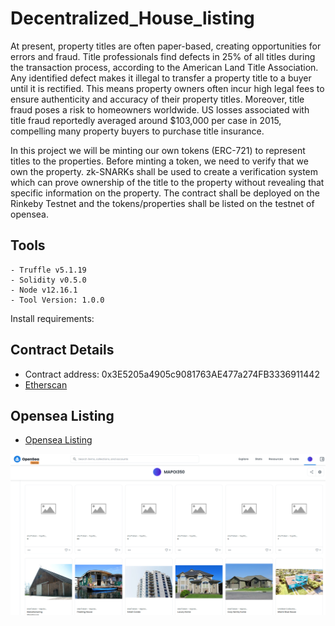 # Decentralized_House_listing

At present, property titles are often paper-based, creating opportunities for errors and fraud. Title professionals find defects in 25% of all titles during the transaction process, according to the American Land Title Association.
Any identified defect makes it illegal to transfer a property title to a buyer until it is rectified. This means property owners often incur high legal fees to ensure authenticity and accuracy of their property titles.
Moreover, title fraud poses a risk to homeowners worldwide. US losses associated with title fraud reportedly averaged around $103,000 per case in 2015, compelling many property buyers to purchase title insurance.

In this project we will be minting our own tokens (ERC-721) to represent titles to the properties. Before minting a token, we need to verify that we own the property. zk-SNARKs shall be used to create a verification system which can prove ownership of the title to the property without revealing that specific information on the property. The contract shall be deployed on the Rinkeby Testnet and the tokens/properties shall be listed on the testnet of opensea.

## Tools
    - Truffle v5.1.19 
    - Solidity v0.5.0
    - Node v12.16.1
    - Tool Version: 1.0.0

Install requirements:


## Contract Details
  - Contract address: 0x3E5205a4905c9081763AE477a274FB3336911442
  - <a href="https://rinkeby.etherscan.io/address/0x3E5205a4905c9081763AE477a274FB3336911442#code">Etherscan</a>

  
## Opensea Listing
- <a href="https://testnets.opensea.io/MAPOI350">Opensea Listing</a>

  
![alt text](https://github.com/MaPoi350/decentralized_House_listing/blob/main/opensea_MAPOI350.png)
  
